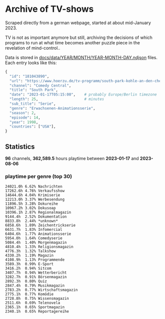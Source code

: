 # Archive of TV-shows

Scraped directly from a german webpage, started at about mid-January 2023.

TV is not as important anymore but still, archiving the decisions of which programs to run at what time
becomes another puzzle piece in the revelation of mind-control.. 

Data is stored in [docs/data/YEAR/MONTH/YEAR-MONTH-DAY.ndjson](docs/data/) files. 
Each entry looks like this:

```python
{
  "id": "181043890", 
  "url": "https://www.hoerzu.de/tv-programm/south-park-kohle-an-den-chefkoch/bid_181043890/", 
  "channel": "Comedy Central", 
  "title": "South Park", 
  "date": "2023-01-17T05:15:00",    # probably Europe/Berlin timezone 
  "length": 25,                     # minutes 
  "sub_title": "Serie", 
  "genre": "Erwachsenen-Animationsserie", 
  "season": 2, 
  "episode": 14, 
  "year": 1998, 
  "countries": ["USA"],
}
```

## Statistics

**96** channels, **362,589.5** hours playtime between **2023-01-17** and **2023-08-06**


### playtime per genre (top 30)

    24021.0h 6.62% Nachrichten
    17262.6h 4.76% Verkaufsshow
    14644.6h 4.04% Krimiserie
    12213.0h 3.37% Werbesendung
    11896.5h 3.28% Dokureihe
    10967.2h 3.02% Dokusoap
    10396.1h 2.87% Regionalmagazin
    9144.4h  2.52% Dokumentation
    8833.8h  2.44% *unknown*
    6858.6h  1.89% Zeichentrickserie
    6631.7h  1.83% Infomercial
    6404.6h  1.77% Animationsserie
    5954.0h  1.64% Comedyserie
    5084.4h  1.40% Morgenmagazin
    4810.4h  1.33% Religionsmagazin
    4776.3h  1.32% Talkshow
    4330.2h  1.19% Magazin
    4108.9h  1.13% Programmende
    3589.3h  0.99% E-Sport
    3416.2h  0.94% Sitcom
    3407.7h  0.94% Wetterbericht
    3282.7h  0.91% Börsenmagazin
    2892.3h  0.80% Quiz
    2847.4h  0.79% Musikmagazin
    2783.2h  0.77% Wirtschaftsmagazin
    2775.1h  0.77% Komödie
    2728.8h  0.75% Wissensmagazin
    2511.6h  0.69% Telenovela
    2365.1h  0.65% Sportmagazin
    2340.1h  0.65% Reportagereihe
